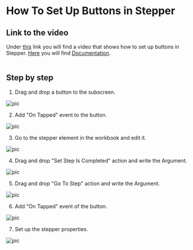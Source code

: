 

# How To Set Up Buttons in Stepper

## Link to the video

Under [this](https://profitbasedocs.blob.core.windows.net/videos/Workbook%20-%20Stepper.mp4) link you will find a video that shows how to set up buttons in Stepper. [Here](../components/uielements/stepper.md) you will find [Documentation](../components/uielements/stepper.md).
<br/>
<br/>

## Step by step


1. Drag and drop a button to the subscreen.

![pic](https://profitbasedocs.blob.core.windows.net/images/stepperHT2%20(1).png)

2. Add "On Tapped" event to the button.
   
![pic](https://profitbasedocs.blob.core.windows.net/images/stepperHT2%20(7).png)


3. Go to the stepper element in the workbook and edit it. 

![pic](https://profitbasedocs.blob.core.windows.net/images/stepperHT2%20(2).png)

4. Drag and drop "Set Step Is Completed" action and write the Argument.
   
![pic](https://profitbasedocs.blob.core.windows.net/images/stepperHT2%20(4).png)

5. Drag and drop "Go To Step" action and write the Argument.

![pic](https://profitbasedocs.blob.core.windows.net/images/stepperHT2%20(3).png)

6. Add "On Tapped" event of the button.
   
![pic](https://profitbasedocs.blob.core.windows.net/images/stepperHT2%20(7).png)

7. Set up the stepper properties.

![pic](https://profitbasedocs.blob.core.windows.net/images/stepperHT2%20(6).png)